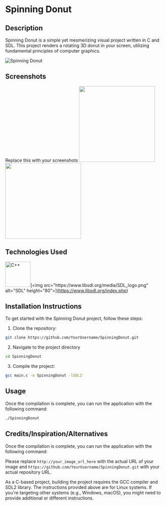 # Spinning Donut

## Description
Spinning Donut is a simple yet mesmerizing visual project written in C and SDL. This project renders a rotating 3D donut in your screen, utilizing fundamental principles of computer graphics.

![Spinning Donut](result.gif)

## Screenshots
Replace this with your screenshots
<img src="your_image_url_here" width="240"/> <img src="your_image_url_here" width="240"/>

## Technologies Used

[<img src="https://upload.wikimedia.org/wikipedia/commons/1/18/ISO_C%2B%2B_Logo.svg" alt="C++" height="80">](https://en.wikipedia.org/wiki/C_(programming_language))[<img src="https://www.libsdl.org/media/SDL_logo.png" alt="SDL" height="80">](https://www.libsdl.org/index.php)

## Installation Instructions

To get started with the Spinning Donut project, follow these steps:

1. Clone the repository:
```bash
git clone https://github.com/YourUsername/SpinningDonut.git
```

2. Navigate to the project directory
```bash
cd SpinningDonut
```
3. Compile the project:
```bash
gcc main.c -o SpinningDonut -lSDL2
```

## Usage

Once the compilation is complete, you can run the application with the following command:

```bash
./SpinningDonut
```
## Credits/Inspiration/Alternatives

Once the compilation is complete, you can run the application with the following command:

Please replace `http://your_image_url_here` with the actual URL of your image and `https://github.com/YourUsername/SpinningDonut.git` with your actual repository URL.

As a C-based project, building the project requires the GCC compiler and SDL2 library. The instructions provided above are for Linux systems. If you're targeting other systems (e.g., Windows, macOS), you might need to provide additional or different instructions.
